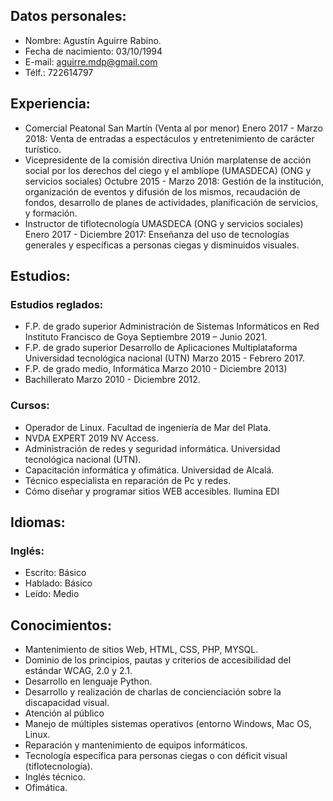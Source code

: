 ## Datos personales:

* Nombre: Agustín Aguirre Rabino. 
* Fecha de nacimiento: 03/10/1994
* E-mail: aguirre.mdp@gmail.com
* Télf.: 722614797

## Experiencia:

* Comercial Peatonal San Martín (Venta al por menor) Enero 2017 - Marzo 2018: Venta de entradas a espectáculos y entretenimiento de carácter turístico.
* Vicepresidente de la comisión directiva Unión marplatense de acción social por los derechos del ciego y el amblíope (UMASDECA) (ONG y servicios sociales) Octubre 2015 - Marzo 2018: Gestión de la institución, organización de eventos y difusión de los mismos, recaudación de fondos, desarrollo de planes de actividades, planificación de servicios, y formación.
* Instructor de tiflotecnología UMASDECA (ONG y servicios sociales) Enero 2017 - Diciembre 2017: Enseñanza del uso de tecnologías generales y específicas a personas ciegas y disminuidos visuales.
## Estudios:
### Estudios reglados:

* F.P. de grado superior Administración de Sistemas Informáticos en Red Instituto Francisco de Goya Septiembre 2019 – Junio 2021.
* F.P. de grado superior Desarrollo de Aplicaciones Multiplataforma Universidad tecnológica nacional (UTN) Marzo 2015 - Febrero 2017.
* F.P. de grado medio, Informática Marzo 2010 - Diciembre 2013)
* Bachillerato Marzo 2010 - Diciembre 2012.

### Cursos:

* Operador de Linux. Facultad de ingeniería de Mar del Plata.
* NVDA EXPERT 2019 NV Access.
* Administración de redes y seguridad informática. Universidad tecnológica nacional (UTN).
* Capacitación informática y ofimática. Universidad de Alcalá.
* Técnico especialista en reparación de Pc y redes. 
* Cómo diseñar y programar sitios WEB accesibles. Ilumina EDI

## Idiomas:

### Inglés: 

* Escrito: Básico
* Hablado: Básico
* Leído: Medio

## Conocimientos:

* Mantenimiento de sitios Web, HTML, CSS, PHP, MYSQL.
* Dominio de los principios, pautas y criterios de accesibilidad del estándar WCAG, 2.0 y 2.1. 
* Desarrollo en lenguaje Python.
* Desarrollo y realización de charlas de concienciación sobre la discapacidad visual.
* Atención al público
* Manejo de múltiples sistemas operativos (entorno Windows, Mac OS, Linux.
* Reparación y mantenimiento de equipos informáticos.
* Tecnología específica para personas ciegas o con déficit visual (tiflotecnología).
* Inglés técnico.
* Ofimática.
